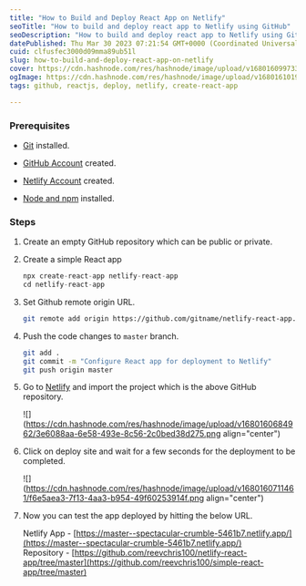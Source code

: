 ```yaml
---
title: "How to Build and Deploy React App on Netlify"
seoTitle: "How to build and deploy react app to Netlify using GitHub"
seoDescription: "How to build and deploy react app to Netlify using GitHub in simple steps"
datePublished: Thu Mar 30 2023 07:21:54 GMT+0000 (Coordinated Universal Time)
cuid: clfusfec3000d09mma89ub51l
slug: how-to-build-and-deploy-react-app-on-netlify
cover: https://cdn.hashnode.com/res/hashnode/image/upload/v1680160997336/23d7cbfa-c6d5-4916-8ab5-079f0a91d386.jpeg
ogImage: https://cdn.hashnode.com/res/hashnode/image/upload/v1680161019121/36905656-c008-4d5f-b0ef-05e7acb3da3d.jpeg
tags: github, reactjs, deploy, netlify, create-react-app

---
```


### Prerequisites

* [Git](https://git-scm.com/book/en/v2/Getting-Started-Installing-Git) installed.
    
* [GitHub Account](https://github.com/) created.
    
* [Netlify Account](https://docs.netlify.com/get-started/) created.
    
* [Node and npm](https://nodejs.org/en/download) installed.
    

### Steps

1. Create an empty GitHub repository which can be public or private.
    
2. Create a simple React app
    
    ```javascript
    npx create-react-app netlify-react-app
    cd netlify-react-app
    ```
    
3. Set Github remote origin URL.
    
    ```bash
    git remote add origin https://github.com/gitname/netlify-react-app.git
    ```
    
4. Push the code changes to `master` branch.
    
    ```bash
    git add .
    git commit -m "Configure React app for deployment to Netlify"
    git push origin master
    ```
    
5. Go to [Netlify](https://www.netlify.com/) and import the project which is the above GitHub repository.
    
    ![](https://cdn.hashnode.com/res/hashnode/image/upload/v1680160684962/3e6088aa-6e58-493e-8c56-2c0bed38d275.png align="center")
    
6. Click on deploy site and wait for a few seconds for the deployment to be completed.
    
    ![](https://cdn.hashnode.com/res/hashnode/image/upload/v1680160711461/f6e5aea3-7f13-4aa3-b954-49f60253914f.png align="center")
    
7. Now you can test the app deployed by hitting the below URL.
    
    Netlify App - [https://master--spectacular-crumble-5461b7.netlify.app/](https://master--spectacular-crumble-5461b7.netlify.app/)  
    Repository - [https://github.com/reevchris100/netlify-react-app/tree/master](https://github.com/reevchris100/simple-react-app/tree/master)